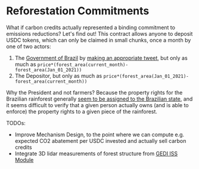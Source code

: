 # Reforestation Commitments

What if carbon credits actually represented a binding commitment to emissions reductions?
Let's find out! This contract allows anyone to deposit USDC tokens, which can only be claimed in small chunks, once a month by one of two actors:
  1. The [Government of Brazil](https://twitter.com/govbrazil) by [making an appropriate tweet](https://opencontracts.io/#/open-contracts/pay-a-twitter), but only as much as `price*(forest_area(current_month)-forest_area(Jan_01_2021))`
  2. The Depositor, but only as much as `price*(forest_area(Jan_01_2021)-forest_area(current_month))`

Why the President and not farmers? Because the property rights for the Brazilian rainforest generally [seem to be assigned to the Brazilian state](https://spectator.clingendael.org/en/publication/who-owns-brazilian-rainforest), and it seems difficult to verify that a given person actually owns (and is able to enforce) the property rights to a given piece of the rainforest.

TODOs: 
- Improve Mechanism Design, to the point where we can compute e.g. expected CO2 abatement per USDC invested and actually sell carbon credits
- Integrate 3D lidar measurements of forest structure from [GEDI ISS Module](https://en.wikipedia.org/wiki/Global_Ecosystem_Dynamics_Investigation)
